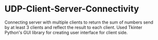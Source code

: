 # UDP-Client-Server-Connectivity
Connecting server with multiple clients to return the sum of numbers send by at least 3 clients and reflect the result to each client. Used Tkinter Python's GUI library for creating user interface for client side. 
